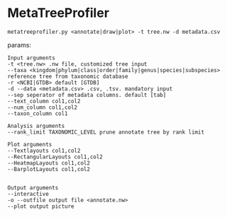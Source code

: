 # MetaTreeProfiler 

```
metatreeprofiler.py <annotate|draw|plot> -t tree.nw -d metadata.csv
```

params:

    Input arguments
    -t <tree.nw> .nw file, customized tree input
    --taxa <kingdom|phylum|class|order|family|genus|species|subspecies> reference tree from taxonomic database
    -r <NCBI|GTDB> default [GTDB]  
    -d --data <metadata.csv> .csv, .tsv. mandatory input 
    --sep seperator of metadata columns. default [tab]
    --text_column col1,col2
    --num_column col1,col2
    --taxon_column col1

    Analysis arguments
    --rank_limit TAXONOMIC_LEVEL prune annotate tree by rank limit

    Plot arguments
    --Textlayouts col1,col2
    --RectangularLayouts col1,col2
    --HeatmapLayouts col1,col2
    --BarplotLayouts col1,col2

    
    Output arguments
    --interactive 
    -o --outfile output file <annotate.nw>
    --plot output picture